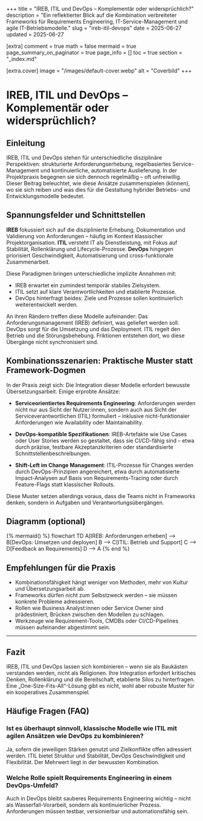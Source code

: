 +++
title = "IREB, ITIL und DevOps – Komplementär oder widersprüchlich?"
description = "Ein reflektierter Blick auf die Kombination verbreiteter Frameworks für Requirements Engineering, IT-Service-Management und agile IT-Betriebsmodelle."
slug = "ireb-itil-devops"
date = 2025-06-27
updated = 2025-06-27

[extra]
comment = true
math = false
mermaid = true
page_summary_on_paginator = true
page_info = []
toc = true
section = "_index.md"

[extra.cover]
image = "/images/default-cover.webp"
alt = "Coverbild"
+++

# IREB, ITIL und DevOps – Komplementär oder widersprüchlich?

## Einleitung

IREB, ITIL und DevOps stehen für unterschiedliche disziplinäre Perspektiven: strukturierte Anforderungserhebung, regelbasiertes Service-Management und kontinuierliche, automatisierte Auslieferung. In der Projektpraxis begegnen sie sich dennoch regelmäßig – oft unfreiwillig. Dieser Beitrag beleuchtet, wie diese Ansätze zusammenspielen (können), wo sie sich reiben und was dies für die Gestaltung hybrider Betriebs- und Entwicklungsmodelle bedeutet.

## Spannungsfelder und Schnittstellen

**IREB** fokussiert sich auf die disziplinierte Erhebung, Dokumentation und Validierung von Anforderungen – häufig im Kontext klassischer Projektorganisation. **ITIL** versteht IT als Dienstleistung, mit Fokus auf Stabilität, Rollenklärung und Lifecycle-Prozesse. **DevOps** hingegen priorisiert Geschwindigkeit, Automatisierung und cross-funktionale Zusammenarbeit.

Diese Paradigmen bringen unterschiedliche implizite Annahmen mit:

- IREB erwartet ein zumindest temporär stabiles Zielsystem.
- ITIL setzt auf klare Verantwortlichkeiten und etablierte Prozesse.
- DevOps hinterfragt beides: Ziele und Prozesse sollen kontinuierlich weiterentwickelt werden.

An ihren Rändern treffen diese Modelle aufeinander: Das Anforderungsmanagement (IREB) definiert, was geliefert werden soll. DevOps sorgt für die Umsetzung und das Deployment. ITIL regelt den Betrieb und die Störungsbehebung. Friktionen entstehen dort, wo diese Übergänge nicht synchronisiert sind.

## Kombinationsszenarien: Praktische Muster statt Framework-Dogmen

In der Praxis zeigt sich: Die Integration dieser Modelle erfordert bewusste Übersetzungsarbeit. Einige erprobte Ansätze:

- **Serviceorientiertes Requirements Engineering**: Anforderungen werden nicht nur aus Sicht der Nutzer:innen, sondern auch aus Sicht der Serviceverantwortlichen (ITIL) formuliert – inklusive nicht-funktionaler Anforderungen wie Availability oder Maintainability.
  
- **DevOps-kompatible Spezifikationen**: IREB-Artefakte wie Use Cases oder User Stories werden so gestaltet, dass sie CI/CD-fähig sind – etwa durch präzise, testbare Akzeptanzkriterien oder standardisierte Schnittstellenbeschreibungen.

- **Shift-Left im Change Management**: ITIL-Prozesse für Changes werden durch DevOps-Prinzipien angereichert, etwa durch automatisierte Impact-Analysen auf Basis von Requirements-Tracing oder durch Feature-Flags statt klassischer Rollouts.

Diese Muster setzen allerdings voraus, dass die Teams nicht in Frameworks denken, sondern in Aufgaben und Verantwortungsübergängen.

## Diagramm (optional)

{% mermaid() %}
flowchart TD
    A[IREB: Anforderungen erheben] --> B[DevOps: Umsetzen und deployen]
    B --> C[ITIL: Betrieb und Support]
    C --> D[Feedback an Requirements]
    D --> A
{% end %}

## Empfehlungen für die Praxis

- Kombinationsfähigkeit hängt weniger von Methoden, mehr von Kultur und Übersetzungsarbeit ab.
- Frameworks dürfen nicht zum Selbstzweck werden – sie müssen konkrete Probleme adressieren.
- Rollen wie Business Analyst:innen oder Service Owner sind prädestiniert, Brücken zwischen den Modellen zu schlagen.
- Werkzeuge wie Requirement-Tools, CMDBs oder CI/CD-Pipelines müssen aufeinander abgestimmt sein.

---

## Fazit

IREB, ITIL und DevOps lassen sich kombinieren – wenn sie als Baukästen verstanden werden, nicht als Religionen. Ihre Integration erfordert kritisches Denken, Rollenklärung und die Bereitschaft, etablierte Silos zu hinterfragen. Eine „One-Size-Fits-All“-Lösung gibt es nicht, wohl aber robuste Muster für ein kooperatives Zusammenspiel.

## Häufige Fragen (FAQ)

### Ist es überhaupt sinnvoll, klassische Modelle wie ITIL mit agilen Ansätzen wie DevOps zu kombinieren?

Ja, sofern die jeweiligen Stärken genutzt und Zielkonflikte offen adressiert werden. ITIL bietet Struktur und Stabilität, DevOps Geschwindigkeit und Flexibilität. Der Mehrwert liegt in der bewussten Kombination.

### Welche Rolle spielt Requirements Engineering in einem DevOps-Umfeld?

Auch in DevOps bleibt sauberes Requirements Engineering wichtig – nicht als Wasserfall-Vorarbeit, sondern als kontinuierlicher Prozess. Anforderungen müssen testbar, versionierbar und automationsfähig sein.

<script type="application/ld+json">
{
  "@context": "https://schema.org",
  "@type": "FAQPage",
  "mainEntity": [
    {
      "@type": "Question",
      "name": "Ist es überhaupt sinnvoll, klassische Modelle wie ITIL mit agilen Ansätzen wie DevOps zu kombinieren?",
      "acceptedAnswer": {
        "@type": "Answer",
        "text": "Ja, sofern die jeweiligen Stärken genutzt und Zielkonflikte offen adressiert werden. ITIL bietet Struktur und Stabilität, DevOps Geschwindigkeit und Flexibilität. Der Mehrwert liegt in der bewussten Kombination."
      }
    },
    {
      "@type": "Question",
      "name": "Welche Rolle spielt Requirements Engineering in einem DevOps-Umfeld?",
      "acceptedAnswer": {
        "@type": "Answer",
        "text": "Auch in DevOps bleibt sauberes Requirements Engineering wichtig – nicht als Wasserfall-Vorarbeit, sondern als kontinuierlicher Prozess. Anforderungen müssen testbar, versionierbar und automationsfähig sein."
      }
    }
  ]
}
</script>